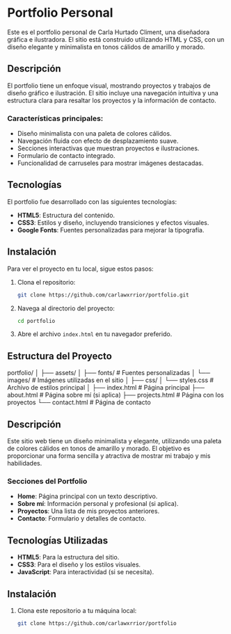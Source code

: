 # Portfolio Personal

Este es el portfolio personal de Carla Hurtado Climent, una diseñadora gráfica e ilustradora. El sitio está construido utilizando HTML y CSS, con un diseño elegante y minimalista en tonos cálidos de amarillo y morado.

## Descripción

El portfolio tiene un enfoque visual, mostrando proyectos y trabajos de diseño gráfico e ilustración. El sitio incluye una navegación intuitiva y una estructura clara para resaltar los proyectos y la información de contacto.

### Características principales:

- Diseño minimalista con una paleta de colores cálidos.
- Navegación fluida con efecto de desplazamiento suave.
- Secciones interactivas que muestran proyectos e ilustraciones.
- Formulario de contacto integrado.
- Funcionalidad de carruseles para mostrar imágenes destacadas.

## Tecnologías

El portfolio fue desarrollado con las siguientes tecnologías:

- **HTML5**: Estructura del contenido.
- **CSS3**: Estilos y diseño, incluyendo transiciones y efectos visuales.
- **Google Fonts**: Fuentes personalizadas para mejorar la tipografía.

## Instalación

Para ver el proyecto en tu local, sigue estos pasos:

1. Clona el repositorio:

   ```bash
   git clone https://github.com/carlawxrrior/portfolio.git
   ```

2. Navega al directorio del proyecto:

   ```bash
   cd portfolio
   ```

3. Abre el archivo `index.html` en tu navegador preferido.

## Estructura del Proyecto

portfolio/ │ ├── assets/ │ ├── fonts/ # Fuentes personalizadas │ └── images/ # Imágenes utilizadas en el sitio │ ├── css/ │ └── styles.css # Archivo de estilos principal │ ├── index.html # Página principal ├── about.html # Página sobre mí (si aplica) ├── projects.html # Página con los proyectos └── contact.html # Página de contacto

## Descripción

Este sitio web tiene un diseño minimalista y elegante, utilizando una paleta de colores cálidos en tonos de amarillo y morado. El objetivo es proporcionar una forma sencilla y atractiva de mostrar mi trabajo y mis habilidades.

### Secciones del Portfolio

- **Home**: Página principal con un texto descriptivo.
- **Sobre mí**: Información personal y profesional (si aplica).
- **Proyectos**: Una lista de mis proyectos anteriores.
- **Contacto**: Formulario y detalles de contacto.

## Tecnologías Utilizadas

- **HTML5**: Para la estructura del sitio.
- **CSS3**: Para el diseño y los estilos visuales.
- **JavaScript**: Para interactividad (si se necesita).

## Instalación

1. Clona este repositorio a tu máquina local:

   ```bash
   git clone https://github.com/carlawxrrior/portfolio
   ```
